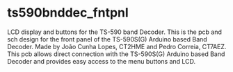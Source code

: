 # ts590bnddec_fntpnl
LCD display and buttons for the TS-590 band Decoder.
This is the pcb and sch design for the front panel of the TS-590S(G) Arduino based Band Decoder.
Made by João Cunha Lopes, CT2HME and Pedro Correia, CT7AEZ.
This pcb allows direct connection with the TS-590S(G) Arduino based Band Decoder and provides easy access to the menu buttons and LCD.
